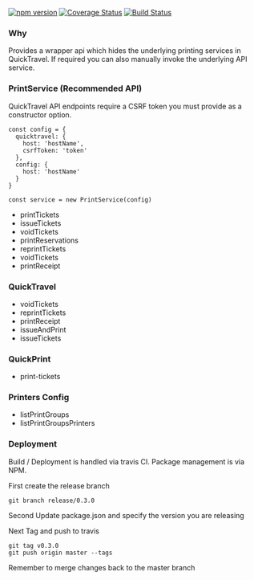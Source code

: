 [![npm version](https://badge.fury.io/js/%40sealink%2Fprinters_qt.svg)](https://badge.fury.io/js/%40sealink%2Fprinters_qt)
[![Coverage Status](https://coveralls.io/repos/github/sealink/printers_qt/badge.svg?branch=master)](https://coveralls.io/github/sealink/printers_qt?branch=master)
[![Build Status](https://travis-ci.org/sealink/printers_qt.svg?branch=master)](https://travis-ci.org/sealink/printers_qt)

### Why

Provides a wrapper api which hides the underlying printing services in QuickTravel.
If required you can also manually invoke the underlying API service.

### PrintService (Recommended API)

QuickTravel API endpoints require a CSRF token you must provide as a constructor option.

```
const config = {
  quicktravel: {
    host: 'hostName',
    csrfToken: 'token'
  },
  config: {
    host: 'hostName'
  }
}

const service = new PrintService(config)
```

* printTickets
* issueTickets
* voidTickets
* printReservations
* reprintTickets
* voidTickets
* printReceipt

### QuickTravel

* voidTickets
* reprintTickets
* printReceipt
* issueAndPrint
* issueTickets

### QuickPrint

* print-tickets

### Printers Config

* listPrintGroups
* listPrintGroupsPrinters


### Deployment

Build / Deployment is handled via travis CI.
Package management is via NPM.

First create the release branch
```
git branch release/0.3.0
```

Second Update package.json and specify the version you are releasing

Next Tag and push to travis
```
git tag v0.3.0
git push origin master --tags
```
Remember to merge changes back to the master branch
